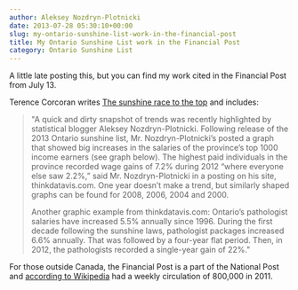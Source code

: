 ```yaml
---
author: Aleksey Nozdryn-Plotnicki
date: 2013-07-28 05:30:10+00:00
slug: my-ontario-sunshine-list-work-in-the-financial-post
title: My Ontario Sunshine List work in the Financial Post
category: Ontario Sunshine List
---
```


A little late posting this, but you can find my work cited in the Financial Post from July 13.

Terence Corcoran writes [The sunshine race to the top](http://business.financialpost.com/opinion/terence-corcoran-the-sunshine-race-to-the-top) and includes:

<blockquote>"A quick and dirty snapshot of trends was recently highlighted by statistical blogger Aleksey Nozdryn-Plotnicki. Following release of the 2013 Ontario sunshine list, Mr. Nozdryn-Plotnicki’s posted a graph that showed big increases in the salaries of the province’s top 1000 income earners (see graph below). The highest paid individuals in the province recorded wage gains of 7.2% during 2012 “where everyone else saw 2.2%,” said Mr. Nozdryn-Plotnicki in a posting on his site, thinkdatavis.com. One year doesn’t make a trend, but similarly shaped graphs can be found for 2008, 2006, 2004 and 2000.

Another graphic example from thinkdatavis.com: Ontario’s pathologist salaries have increased 5.5% annually since 1996. During the first decade following the sunshine laws, pathologist packages increased 6.6% annually. That was followed by a four-year flat period. Then, in 2012, the pathologists recorded a single-year gain of 22%."</blockquote>

For those outside Canada, the Financial Post is a part of the National Post and [according to Wikipedia](http://en.wikipedia.org/wiki/List_of_newspapers_in_Canada_by_circulation) had a weekly circulation of 800,000 in 2011.
